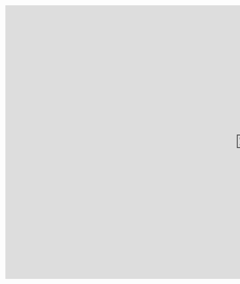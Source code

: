 <iframe src="https://math-for-dummies.github.io/g" style="border:0px #ffffff none;" name="myiFrame" scrolling="yes" frameborder="0" marginheight="0" marginwidth="0" height="851px" width="1515x" allowfullscreen></iframe>
